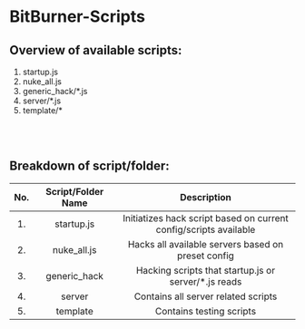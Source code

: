 # BitBurner-Scripts
## Overview of available scripts:
1. startup.js
2. nuke_all.js
3. generic_hack/*.js
4. server/*.js
5. template/*

<br />
<br />

## Breakdown of script/folder:
| No. | Script/Folder Name | Description |
|:---:|:------------------:|:-----------:|
| 1. | startup.js | Initiatizes hack script based on current config/scripts available |
| 2. | nuke_all.js | Hacks all available servers based on preset config |
| 3. | generic_hack | Hacking scripts that startup.js or server/*.js reads |
| 4. | server | Contains all server related scripts |
| 5. | template | Contains testing scripts |